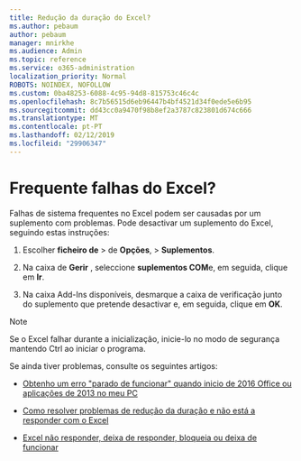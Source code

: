 ```yaml
---
title: Redução da duração do Excel?
ms.author: pebaum
author: pebaum
manager: mnirkhe
ms.audience: Admin
ms.topic: reference
ms.service: o365-administration
localization_priority: Normal
ROBOTS: NOINDEX, NOFOLLOW
ms.custom: 0ba48253-6088-4c95-94d8-815753c46c4c
ms.openlocfilehash: 8c7b56515d6eb96447b4bf4521d34f0ede5e6b95
ms.sourcegitcommit: dd43cc0a9470f98b8ef2a3787c823801d674c666
ms.translationtype: MT
ms.contentlocale: pt-PT
ms.lasthandoff: 02/12/2019
ms.locfileid: "29906347"
---
```

# <a name="frequent-excel-crashes"></a>Frequente falhas do Excel?

Falhas de sistema frequentes no Excel podem ser causadas por um suplemento com problemas. Pode desactivar um suplemento do Excel, seguindo estas instruções:
  
1. Escolher **ficheiro de** \> de **Opções**, \> **Suplementos**.
    
2. Na caixa de **Gerir** , seleccione **suplementos COM**e, em seguida, clique em **Ir**.
    
3. Na caixa Add-Ins disponíveis, desmarque a caixa de verificação junto do suplemento que pretende desactivar e, em seguida, clique em **OK**.
    
> [!NOTE]
> Se o Excel falhar durante a inicialização, inicie-lo no modo de segurança mantendo Ctrl ao iniciar o programa. 
  
Se ainda tiver problemas, consulte os seguintes artigos:
  
- [Obtenho um erro "parado de funcionar" quando inicio de 2016 Office ou aplicações de 2013 no meu PC](https://support.office.com/article/52bd7985-4e99-4a35-84c8-2d9b8301a2fa.aspx)
    
- [Como resolver problemas de redução da duração e não está a responder com o Excel](https://support.microsoft.com/help/2758592/how-to-troubleshoot-crashing-and-not-responding-issues-with-excel)
    
- [Excel não responder, deixa de responder, bloqueia ou deixa de funcionar](https://support.office.com/article/37e7d3c9-9e84-40bf-a805-4ca6853a1ff4.aspx)
    
